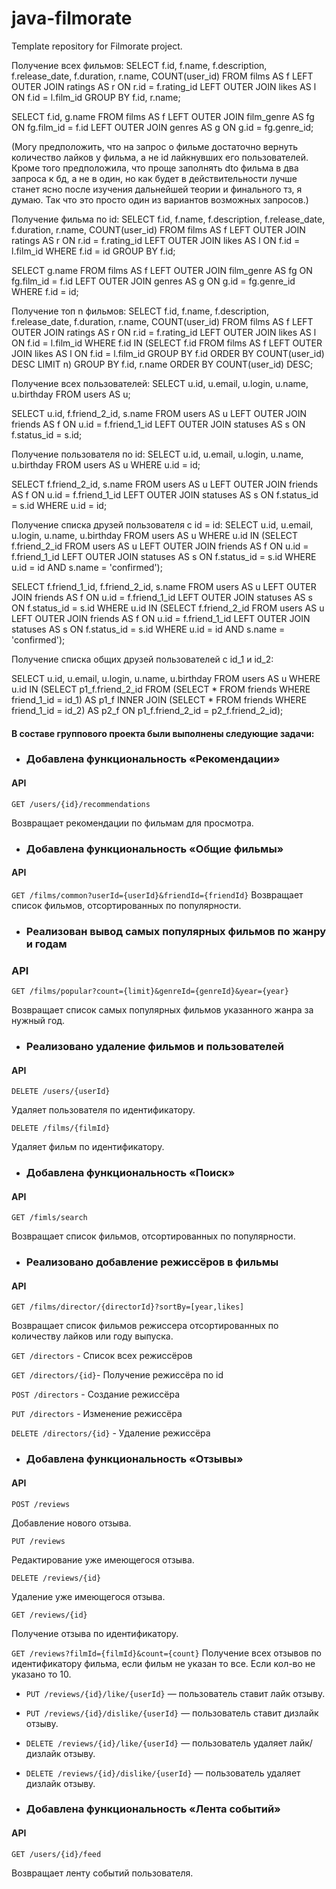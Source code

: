 # java-filmorate
Template repository for Filmorate project.

Получение всех фильмов:
SELECT f.id,
       f.name,
       f.description,
       f.release_date,
       f.duration,
       r.name,
       COUNT(user_id)
FROM films AS f
LEFT OUTER JOIN ratings AS r ON r.id = f.rating_id
LEFT OUTER JOIN likes AS l ON f.id = l.film_id
GROUP BY f.id,
         r.name;
		 

SELECT f.id,
       g.name
FROM films AS f
LEFT OUTER JOIN film_genre AS fg ON fg.film_id = f.id
LEFT OUTER JOIN genres AS g ON g.id = fg.genre_id;

(Могу предположить, что на запрос о фильме достаточно вернуть количество лайков у фильма, а не id лайкнувших его пользователей. 
Кроме того предположила, что проще заполнять dto фильма в два запроса к бд, а не в один, 
но как будет в действительности лучше станет ясно после изучения дальнейшей теории и финального тз, я думаю.
Так что это просто один из вариантов возможных запросов.)

Получение фильма по id:
SELECT f.id,
       f.name,
       f.description,
       f.release_date,
       f.duration,
       r.name,
       COUNT(user_id)
FROM films AS f
LEFT OUTER JOIN ratings AS r ON r.id = f.rating_id
LEFT OUTER JOIN likes AS l ON f.id = l.film_id
WHERE f.id = id
GROUP BY f.id;


SELECT g.name
FROM films AS f
LEFT OUTER JOIN film_genre AS fg ON fg.film_id = f.id
LEFT OUTER JOIN genres AS g ON g.id = fg.genre_id
WHERE f.id = id;

Получение топ n фильмов:
SELECT f.id,
       f.name,
       f.description,
       f.release_date,
       f.duration,
       r.name,
       COUNT(user_id)
FROM films AS f
LEFT OUTER JOIN ratings AS r ON r.id = f.rating_id
LEFT OUTER JOIN likes AS l ON f.id = l.film_id
WHERE f.id IN
    (SELECT f.id
     FROM films AS f
     LEFT OUTER JOIN likes AS l ON f.id = l.film_id
     GROUP BY f.id
     ORDER BY COUNT(user_id) DESC
     LIMIT n)
GROUP BY f.id,
         r.name
ORDER BY COUNT(user_id) DESC;


Получение всех пользователей:
SELECT u.id,
       u.email,
       u.login,
       u.name,
       u.birthday
FROM users AS u;


SELECT u.id,
       f.friend_2_id,
       s.name
FROM users AS u
LEFT OUTER JOIN friends AS f ON u.id = f.friend_1_id
LEFT OUTER JOIN statuses AS s ON f.status_id = s.id;

Получение пользователя по id:
SELECT u.id,
       u.email,
       u.login,
       u.name,
       u.birthday
FROM users AS u
WHERE u.id = id;


SELECT f.friend_2_id,
       s.name
FROM users AS u
LEFT OUTER JOIN friends AS f ON u.id = f.friend_1_id
LEFT OUTER JOIN statuses AS s ON f.status_id = s.id
WHERE u.id = id;

Получение списка друзей пользователя с id = id:
SELECT u.id,
       u.email,
       u.login,
       u.name,
       u.birthday
FROM users AS u
WHERE u.id IN
    (SELECT f.friend_2_id
     FROM users AS u
     LEFT OUTER JOIN friends AS f ON u.id = f.friend_1_id
     LEFT OUTER JOIN statuses AS s ON f.status_id = s.id
     WHERE u.id = id
       AND s.name = 'confirmed');


SELECT f.friend_1_id,
       f.friend_2_id,
       s.name
FROM users AS u
LEFT OUTER JOIN friends AS f ON u.id = f.friend_1_id
LEFT OUTER JOIN statuses AS s ON f.status_id = s.id
WHERE u.id IN
    (SELECT f.friend_2_id
     FROM users AS u
     LEFT OUTER JOIN friends AS f ON u.id = f.friend_1_id
     LEFT OUTER JOIN statuses AS s ON f.status_id = s.id
     WHERE u.id = id
       AND s.name = 'confirmed');

Получение списка общих друзей пользователей с id_1 и id_2:

SELECT u.id,
       u.email,
       u.login,
       u.name,
       u.birthday
FROM users AS u
WHERE u.id IN
    (SELECT p1_f.friend_2_id
     FROM
       (SELECT *
        FROM friends
        WHERE friend_1_id = id_1) AS p1_f
     INNER JOIN
       (SELECT *
        FROM friends
        WHERE friend_1_id = id_2) AS p2_f ON p1_f.friend_2_id = p2_f.friend_2_id);


#### В составе группового проекта были выполнены следующие задачи:
 - ### Добавлена функциональность «Рекомендации»
#### API

`GET /users/{id}/recommendations`

Возвращает рекомендации по фильмам для просмотра.

 - ### Добавлена функциональность «Общие фильмы»
#### API

`GET /films/common?userId={userId}&friendId={friendId}`
Возвращает список фильмов, отсортированных по популярности.

 - ### Реализован вывод самых популярных фильмов по жанру и годам
### API

`GET /films/popular?count={limit}&genreId={genreId}&year={year}`

Возвращает список самых популярных фильмов указанного жанра за нужный год.

 - ### Реализовано удаление фильмов и пользователей
#### API

`DELETE /users/{userId}`

Удаляет пользователя по идентификатору.

`DELETE /films/{filmId}`

Удаляет фильм по идентификатору.

 - ### Добавлена функциональность «Поиск»
#### API

`GET /fimls/search`

Возвращает список фильмов, отсортированных по популярности.

 - ### Реализовано добавление режиссёров в фильмы
#### API

`GET /films/director/{directorId}?sortBy=[year,likes]`

Возвращает список фильмов режиссера отсортированных по количеству лайков или году выпуска.

`GET /directors` - Список всех режиссёров

`GET /directors/{id}`- Получение режиссёра по id

`POST /directors` - Создание режиссёра

`PUT /directors` - Изменение режиссёра

`DELETE /directors/{id}` - Удаление режиссёра
 - ### Добавлена функциональность  «Отзывы»
#### API

`POST /reviews`

Добавление нового отзыва.

`PUT /reviews`

Редактирование уже имеющегося отзыва.

`DELETE /reviews/{id}`

Удаление уже имеющегося отзыва.

`GET /reviews/{id}`

Получение отзыва по идентификатору.

`GET /reviews?filmId={filmId}&count={count}`
Получение всех отзывов по идентификатору фильма, если фильм не указан то все. Если кол-во не указано то 10.

- `PUT /reviews/{id}/like/{userId}`  — пользователь ставит лайк отзыву.
- `PUT /reviews/{id}/dislike/{userId}`  — пользователь ставит дизлайк отзыву.
- `DELETE /reviews/{id}/like/{userId}`  — пользователь удаляет лайк/дизлайк отзыву.
- `DELETE /reviews/{id}/dislike/{userId}`  — пользователь удаляет дизлайк отзыву.


- ### Добавлена функциональность «Лента событий»
#### API

`GET /users/{id}/feed`

Возвращает ленту событий пользователя.
